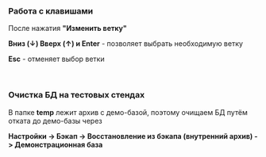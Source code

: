 ### Работа с клавишами

После нажатия **"Изменить ветку"**

**Вниз (↓) Вверх (↑) и Enter** - позволяет выбрать необходимую ветку

**Esc** - отменяет выбор ветки

<br>

### Очистка БД на тестовых стендах

В папке **temp** лежит архив с демо-базой, поэтому очищаем БД путём отката до демо-базы через 

<span class="mark">**Настройки -> Бэкап -> Восстановление из бэкапа (внутренний архив) -> Демонстрационная база**</span>